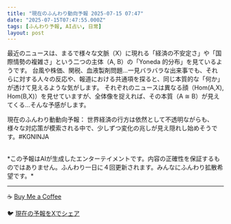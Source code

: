 ```yaml
---
title: "現在のふんわり動向予報 2025-07-15 07:47"
date: "2025-07-15T07:47:55.000Z"
tags: [ふんわり予報, AI占い, 日常]
layout: post
---
```


最近のニュースは、まるで様々な文脈（X）に現れる「経済の不安定さ」や「国際情勢の複雑さ」という二つの主体（A, B）の「Yoneda 的分布」を見ているようです。  台風や株価、関税、血液製剤問題…一見バラバラな出来事でも、それらに対する人々の反応や、報道における共通項を探ると、同じ本質的な「何か」が透けて見えるような気がします。  それぞれのニュースは異なる顔（Hom(A,X), Hom(B,X)）を見せていますが、全体像を捉えれば、その本質（A ≅ B）が見えてくる…そんな予感がします。


現在のふんわり動動向予報：
世界経済の行方は依然として不透明ながらも、様々な対応策が模索される中で、少しずつ変化の兆しが見え隠れし始めそうです。#KGNINJA

<br>
*この予報はAIが生成したエンターテイメントです。内容の正確性を保証するものではありません。ふんわり一日に４回更新されます。みんなにふんわり拡散希望です。*

---
☕️ [Buy Me a Coffee](https://www.buymeacoffee.com/kgninja)

🐦 [現在の予報をXでシェア](https://twitter.com/intent/tweet?text=%E7%8F%BE%E5%9C%A8%E3%81%AE%E3%81%B5%E3%82%93%E3%82%8F%E3%82%8A%E4%BA%88%E5%A0%B1%3A%20%E3%80%8C%E6%9C%80%E8%BF%91%E3%81%AE%E3%83%8B%E3%83%A5%E3%83%BC%E3%82%B9%E3%81%AF%E3%80%81%E3%81%BE%E3%82%8B%E3%81%A7%E6%A7%98%E3%80%85%E3%81%AA%E6%96%87%E8%84%88%EF%BC%88X%EF%BC%89%E3%81%AB%E7%8F%BE%E3%82%8C%E3%82%8B%E3%80%8C%E7%B5%8C%E6%B8%88%E3%81%AE%E4%B8%8D%E5%AE%89%E5%AE%9A%E3%81%95%E3%80%8D%E3%82%84%E3%80%8C%E5%9B%BD%E9%9A%9B%E6%83%85%E5%8B%A2%E3%81%AE%E8%A4%87%E9%9B%91%E3%81%95%E3%80%8D%E3%81%A8%E3%81%84%E3%81%86%E4%BA%8C%E3%81%A4%E3%81%AE%E4%B8%BB%E4%BD%93%EF%BC%88A%2C%20B%EF%BC%89%E3%81%AE%E3%80%8CYoneda%20%E7%9A%84%E5%88%86%E5%B8%83%E3%80%8D%E3%82%92%E8%A6%8B%E3%81%A6%E3%81%84%E3%82%8B%E3%82%88%E3%81%86%E3%81%A7%E3%81%99%E3%80%82%E3%80%8D%23KGNINJA%20%E7%B6%9A%E3%81%8D%E3%81%AF%E3%83%96%E3%83%AD%E3%82%B0%E3%81%A7%EF%BC%81%F0%9F%91%87&url=https%3A%2F%2Fkg-ninja.github.io%2FFunwariyoso%2F)
